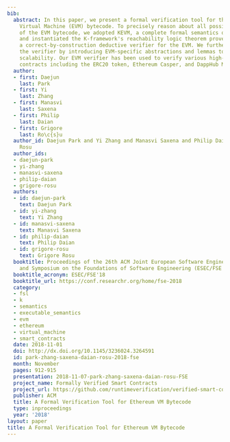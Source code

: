 ```yaml
---
bib:
  abstract: In this paper, we present a formal verification tool for the Ethereum
    Virtual Machine (EVM) bytecode. To precisely reason about all possible behaviors
    of the EVM bytecode, we adopted KEVM, a complete formal semantics of the EVM,
    and instantiated the K-framework's reachability logic theorem prover to generate
    a correct-by-construction deductive verifier for the EVM. We further optimized
    the verifier by introducing EVM-specific abstractions and lemmas to improve its
    scalability. Our EVM verifier has been used to verify various high-profile smart
    contracts including the ERC20 token, Ethereum Casper, and DappHub MakerDAO contracts.
  author:
  - first: Daejun
    last: Park
  - first: Yi
    last: Zhang
  - first: Manasvi
    last: Saxena
  - first: Philip
    last: Daian
  - first: Grigore
    last: Ro\c{s}u
  author_id: Daejun Park and Yi Zhang and Manasvi Saxena and Philip Daian and Grigore
    Rosu
  author_ids:
  - daejun-park
  - yi-zhang
  - manasvi-saxena
  - philip-daian
  - grigore-rosu
  authors:
  - id: daejun-park
    text: Daejun Park
  - id: yi-zhang
    text: Yi Zhang
  - id: manasvi-saxena
    text: Manasvi Saxena
  - id: philip-daian
    text: Philip Daian
  - id: grigore-rosu
    text: Grigore Rosu
  booktitle: Proceedings of the 26th ACM Joint European Software Engineering Conference
    and Symposium on the Foundations of Software Engineering (ESEC/FSE'18)
  booktitle_acronym: ESEC/FSE'18
  booktitle_url: https://conf.researchr.org/home/fse-2018
  category:
  - fsl
  - k
  - semantics
  - executable_semantics
  - evm
  - ethereum
  - virtual_machine
  - smart_contracts
  date: 2018-11-01
  doi: http://dx.doi.org/10.1145/3236024.3264591
  id: park-zhang-saxena-daian-rosu-2018-fse
  month: November
  pages: 912-915
  presentation: 2018-11-07-park-zhang-saxena-daian-rosu-FSE
  project_name: Formally Verified Smart Contracts
  project_url: https://github.com/runtimeverification/verified-smart-contracts/
  publisher: ACM
  title: A Formal Verification Tool for Ethereum VM Bytecode
  type: inproceedings
  year: '2018'
layout: paper
title: A Formal Verification Tool for Ethereum VM Bytecode
---
```

